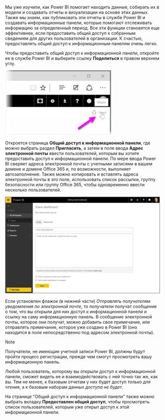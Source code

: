 Мы уже изучили, как Power BI помогает находить данные, собирать их в модели и создавать отчеты и визуализации на основе этих данных. Также мы знаем, как публиковать эти отчеты в службе Power BI и создавать информационные панели, которые помогают отслеживать информацию за определенный период. Все эти функции становятся еще эффективнее, если предоставить общий доступ к собранным сведениям для других пользователей в организации. К счастью, предоставлять общий доступ к информационным панелям очень легко.

Чтобы предоставить общий доступ к информационной панели, откройте ее в службе Power BI и выберите ссылку **Поделиться** в правом верхнем углу.

![](media/4-4-share-dashboards/4-4_1.png)

Откроется страница **Общий доступ к информационной панели**, где можно выбрать раздел **Пригласить**, а затем в поле ввода **Адрес электронной почты** ввести пользователей, которым вы хотите предоставить доступ к информационной панели. По мере ввода Power BI сверяет адреса электронной почты с учетными записями в вашем домене и домене Office 365 и, по возможности, выполняет автозаполнение. Также можно копировать и вставлять адреса электронной почты в это поле, использовать список рассылки, группу безопасности или группу Office 365, чтобы одновременно ввести несколько пользователей.

![](media/4-4-share-dashboards/4-4_2.png)

Если установлен флажок (в нижней части) *Отправлять получателям уведомления по электронной почте*, то получатели получат сообщение о том, что вы открыли для них доступ к информационной панели и ссылку на саму информационную панель. В сообщение электронной почты, которое они получат, можно добавить свое примечание, или отправлять примечание, которое уже создано в Power BI (оно находится в поле непосредственно под адресом электронной почты).

>[!NOTE]
>Получатели, не имеющие учетной записи Power BI, должны будут пройти процесс регистрации, прежде чем смогут просмотреть вашу информационную панель.
> 
> 

Любой пользователь, которому вы открыли доступ к информационной панели, сможет видеть ее и взаимодействовать с ней точно так же, как вы. Тем не менее, к базовым отчетам у них будет доступ *только для чтения*, а к базовым наборам данных *доступа не будет*.

На странице "Общий доступ к информационной панели" также можно выбрать вкладку **Предоставлен общий доступ**, чтобы просмотреть список пользователей, которым уже открыт доступ к этой информационной панели.

